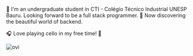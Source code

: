 🔭 I'm an undergraduate student in CTI - Colégio Técnico Industrial UNESP Bauru. Looking forward to be a full stack programmer.
🤗 Now discovering the beautiful world of backend.

🎧 Love playing cello in my free time! 🎻

<img src="https://github-readme-stats.vercel.app/api/top-langs?username=saaclevi&show_icons=true&locale=en&layout=compact&theme=chartreuse-dark" alt="ovi" />

<!---
saaclevi/saaclevi is a ✨ special ✨ repository because its `README.md` (this file) appears on your GitHub profile.
You can click the Preview link to take a look at your changes.
--->
